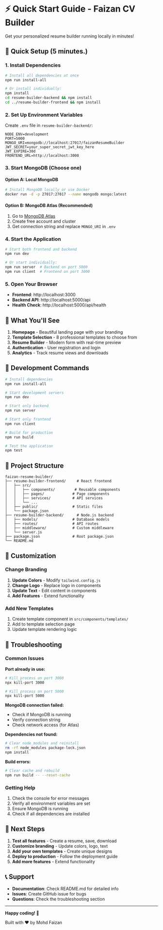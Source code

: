 # ⚡ Quick Start Guide - Faizan CV Builder

Get your personalized resume builder running locally in minutes!

## 🚀 Quick Setup (5 minutes.)

### 1. Install Dependencies

```bash
# Install all dependencies at once
npm run install-all

# Or install individually:
npm install
cd resume-builder-backend && npm install
cd ../resume-builder-frontend && npm install
```

### 2. Set Up Environment Variables

Create `.env` file in `resume-builder-backend/`:

```env
NODE_ENV=development
PORT=5000
MONGO_URI=mongodb://localhost:27017/faizanResumeBuilder
JWT_SECRET=your_super_secret_jwt_key_here
JWT_EXPIRE=30d
FRONTEND_URL=http://localhost:3000
```

### 3. Start MongoDB (Choose one)

#### Option A: Local MongoDB
```bash
# Install MongoDB locally or use Docker
docker run -d -p 27017:27017 --name mongodb mongo:latest
```

#### Option B: MongoDB Atlas (Recommended)
1. Go to [MongoDB Atlas](https://www.mongodb.com/atlas)
2. Create free account and cluster
3. Get connection string and replace `MONGO_URI` in `.env`

### 4. Start the Application

```bash
# Start both frontend and backend
npm run dev

# Or start individually:
npm run server  # Backend on port 5000
npm run client  # Frontend on port 3000
```

### 5. Open Your Browser

- **Frontend**: http://localhost:3000
- **Backend API**: http://localhost:5000/api
- **Health Check**: http://localhost:5000/api/health

## 🎯 What You'll See

1. **Homepage** - Beautiful landing page with your branding
2. **Template Selection** - 8 professional templates to choose from
3. **Resume Builder** - Modern form with real-time preview
4. **Authentication** - User registration and login
5. **Analytics** - Track resume views and downloads

## 🔧 Development Commands

```bash
# Install dependencies
npm run install-all

# Start development servers
npm run dev

# Start only backend
npm run server

# Start only frontend
npm run client

# Build for production
npm run build

# Test the application
npm test
```

## 📁 Project Structure

```
faizan-resume-builder/
├── resume-builder-frontend/     # React frontend
│   ├── src/
│   │   ├── components/         # Reusable components
│   │   ├── pages/             # Page components
│   │   ├── services/          # API services
│   │   └── ...
│   ├── public/                # Static files
│   └── package.json
├── resume-builder-backend/      # Node.js backend
│   ├── models/                # Database models
│   ├── routes/                # API routes
│   ├── middleware/            # Custom middleware
│   └── server.js
├── package.json               # Root package.json
└── README.md
```

## 🎨 Customization

### Change Branding

1. **Update Colors** - Modify `tailwind.config.js`
2. **Change Logo** - Replace logo in components
3. **Update Text** - Edit content in components
4. **Add Features** - Extend functionality

### Add New Templates

1. Create template component in `src/components/templates/`
2. Add to template selection page
3. Update template rendering logic

## 🐛 Troubleshooting

### Common Issues

**Port already in use:**
```bash
# Kill process on port 3000
npx kill-port 3000

# Kill process on port 5000
npx kill-port 5000
```

**MongoDB connection failed:**
- Check if MongoDB is running
- Verify connection string
- Check network access (for Atlas)

**Dependencies not found:**
```bash
# Clear node_modules and reinstall
rm -rf node_modules package-lock.json
npm install
```

**Build errors:**
```bash
# Clear cache and rebuild
npm run build -- --reset-cache
```

### Getting Help

1. Check the console for error messages
2. Verify all environment variables are set
3. Ensure MongoDB is running
4. Check if all dependencies are installed

## 🚀 Next Steps

1. **Test all features** - Create a resume, save, download
2. **Customize branding** - Update colors, logo, text
3. **Add your own templates** - Create unique designs
4. **Deploy to production** - Follow the deployment guide
5. **Add more features** - Extend functionality

## 📞 Support

- **Documentation**: Check README.md for detailed info
- **Issues**: Create GitHub issue for bugs
- **Questions**: Check the troubleshooting section

---

**Happy coding! 🎉**

Built with ❤️ by Mohd Faizan
